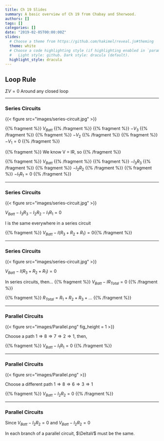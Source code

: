 ```yaml
---
title: Ch 19 Slides
summary: A basic overview of Ch 19 from Chabay and Sherwood.
authors: []
tags: []
categories: []
date: "2019-02-05T00:00:00Z"
slides:
  # Choose a theme from https://github.com/hakimel/reveal.js#theming
  theme: white
  # Choose a code highlighting style (if highlighting enabled in `params.toml`)
  #   Light style: github. Dark style: dracula (default).
  highlight_style: dracula
---
```


## Loop Rule

$\Sigma V = 0$ 
Around any closed loop

---
### Series Circuits
{{< figure src="images/series-circuit.jpg" >}}

{{% fragment %}} $V_{Batt}$ {{% /fragment %}} {{% fragment %}} $- V_3$ {{% /fragment %}} {{% fragment %}} $- V_2$ {{% /fragment %}} {{% fragment %}} $- V_1 = 0$ {{% /fragment %}}

{{% fragment %}} We know V = IR, so {{% /fragment %}}

{{% fragment %}} $V_{Batt}$ {{% /fragment %}} {{% fragment %}} $- I_3R_3$ {{% /fragment %}} {{% fragment %}} $- I_2R_2$ {{% /fragment %}} {{% fragment %}} $- I_1R_1 = 0$  {{% /fragment %}}

---
### Series Circuits
{{< figure src="images/series-circuit.jpg" >}}

$V_{Batt} - I_3R_3 - I_2R_2- I_1R_1 = 0$ 

I is the same everywhere in a series circuit

{{% fragment %}} $V_{Batt} - I(R_3 + R_2 + R_1) = 0${{% /fragment %}}

---
### Series Circuits
{{< figure src="images/series-circuit.jpg" >}}

$V_{Batt} - I(R_3 + R_2 + R_1) = 0$ 

In series circuits, then...
{{% fragment %}} $V_{Batt} - IR_{Total} = 0$ {{% /fragment %}}

{{% fragment %}} $R_{Total} = R_1 + R_2 + R_3+...$ {{% /fragment %}}

---
### Parallel Circuits
{{< figure src="images/Parallel.png" fig_height = 1 >}}

Choose a path $1 \Rightarrow 8 \Rightarrow 7 \Rightarrow 2 \Rightarrow 1$, then,

{{% fragment %}} $V_{Batt} - I_1R_1 = 0$ {{% /fragment %}}

---
### Parallel Circuits
{{< figure src="images/Parallel.png" >}}

Choose a different path $1 \Rightarrow 8 \Rightarrow 6 \Rightarrow 3 \Rightarrow 1$

{{% fragment %}} $V_{Batt} - I_2R_2 = 0$ {{% /fragment %}}


---
### Parallel Circuits
Since $V_{Batt} - I_2R_2 = 0$ and $V_{Batt} - I_2R_2 = 0$

In each branch of a parallel circuit, $\DeltaV$ must be the same. 



